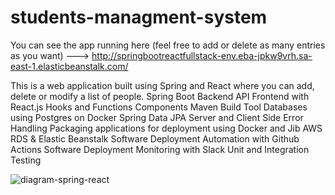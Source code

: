 # students-managment-system

You can see the app running here (feel free to add or delete as many entries as you want) ---> http://springbootreactfullstack-env.eba-jpkw9vrh.sa-east-1.elasticbeanstalk.com/

This is a web application built using Spring and React where you can add, delete or modify a list of people. 
Spring Boot Backend API
Frontend with React.js Hooks and Functions Components
Maven Build Tool
Databases using Postgres on Docker
Spring Data JPA
Server and Client Side Error Handling
Packaging applications for deployment using Docker and Jib
AWS RDS & Elastic Beanstalk
Software Deployment Automation with Github Actions
Software Deployment Monitoring with Slack
Unit and Integration Testing

![diagram-spring-react](https://user-images.githubusercontent.com/68740477/204057318-24262d0e-fee1-43c4-9685-30ca0a573ddb.jpg)
